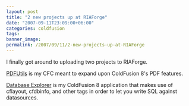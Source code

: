 ```yaml
---
layout: post
title: "2 new projects up at RIAForge"
date: "2007-09-11T23:09:00+06:00"
categories: coldfusion 
tags: 
banner_image: 
permalink: /2007/09/11/2-new-projects-up-at-RIAForge
---
```


I finally got around to uploading two projects to RIAForge.

<a href="http://pdfutils.riaforge.org/">PDFUtils</a> is my CFC meant to expand upon ColdFusion 8's PDF features.

<a href="http://cfdbexplorer.riaforge.org/">Database Explorer</a> is my ColdFusion 8 application that makes use of cflayout, cfdbinfo, and other tags in order to let you write SQL against datasources.